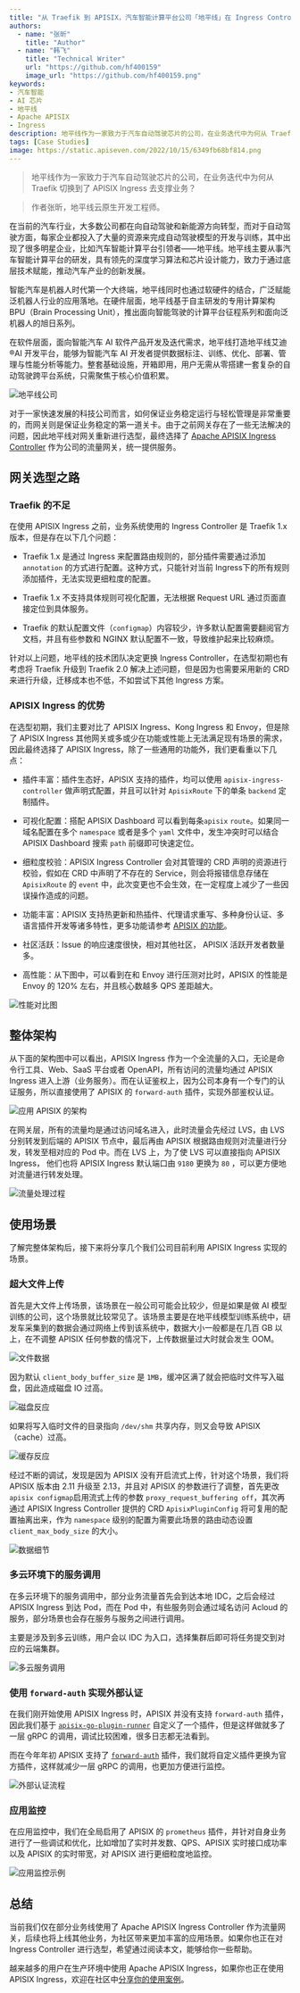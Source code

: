 ```yaml
---
title: "从 Traefik 到 APISIX，汽车智能计算平台公司「地平线」在 Ingress Controller 的探索和实践"
authors:
  - name: "张昕"
    title: "Author"
  - name: "韩飞"
    title: "Technical Writer"
    url: "https://github.com/hf400159"
    image_url: "https://github.com/hf400159.png"
keywords: 
- 汽车智能
- AI 芯片
- 地平线
- Apache APISIX
- Ingress
description: 地平线作为一家致力于汽车自动驾驶芯片的公司，在业务迭代中为何从 Traefik 切换到了 APISIX Ingress 去支撑业务。
tags: [Case Studies]
image: https://static.apiseven.com/2022/10/15/6349fb68bf814.png
---
```


> 地平线作为一家致力于汽车自动驾驶芯片的公司，在业务迭代中为何从 Traefik 切换到了 APISIX Ingress 去支撑业务？

<!--truncate-->

> 作者张昕，地平线云原生开发工程师。

在当前的汽车行业，大多数公司都在向自动驾驶和新能源方向转型，而对于自动驾驶方面，每家企业都投入了大量的资源来完成自动驾驶模型的开发与训练，其中出现了很多明星企业，比如汽车智能计算平台引领者——地平线。地平线主要从事汽车智能计算平台的研发，具有领先的深度学习算法和芯片设计能力，致力于通过底层技术赋能，推动汽车产业的创新发展。

智能汽车是机器人时代第一个大终端，地平线同时也通过软硬件的结合，广泛赋能泛机器人行业的应用落地。在硬件层面，地平线基于自主研发的专用计算架构 BPU（Brain Processing Unit），推出面向智能驾驶的计算平台征程系列和面向泛机器人的旭日系列。

在软件层面，面向智能汽车 AI 软件产品开发及迭代需求，地平线打造地平线艾迪®AI 开发平台，能够为智能汽车 AI 开发者提供数据标注、训练、优化、部署、管理与性能分析等能力。整套基础设施，开箱即用，用户无需从零搭建一套复杂的自动驾驶跨平台系统，只需聚焦于核心价值积累。

![地平线公司](https://static.apiseven.com/2022/10/25/635796032156c.png)

对于一家快速发展的科技公司而言，如何保证业务稳定运行与轻松管理是非常重要的，而网关则是保证业务稳定的第一道关卡。由于之前网关存在了一些无法解决的问题，因此地平线对网关重新进行选型，最终选择了 [Apache APISIX Ingress Controller](https://apisix.apache.org/zh/docs/ingress-controller/getting-started/) 作为公司的流量网关，统一提供服务。

## 网关选型之路

### Traefik 的不足

在使用 APISIX Ingress 之前，业务系统使用的 Ingress Controller 是 Traefik 1.x 版本，但是存在以下几个问题：

* Traefik 1.x 是通过 Ingress 来配置路由规则的，部分插件需要通过添加 `annotation` 的方式进行配置。这种方式，只能针对当前 Ingress下的所有规则添加插件，无法实现更细粒度的配置。

* Traefik 1.x 不支持具体规则可视化配置，无法根据 Request URL 通过页面直接定位到具体服务。

* Traefik 的默认配置文件（`configmap`）内容较少，许多默认配置需要翻阅官方文档，并且有些参数和 NGINX 默认配置不一致，导致维护起来比较麻烦。

针对以上问题，地平线的技术团队决定更换 Ingress Controller，在选型初期也有考虑将 Traefik 升级到 Traefik 2.0 解决上述问题，但是因为也需要采用新的 CRD 来进行升级，迁移成本也不低，不如尝试下其他 Ingress 方案。

### APISIX Ingress 的优势

在选型初期，我们主要对比了 APISIX Ingress、Kong Ingress 和 Envoy，但是除了 APISIX Ingress 其他网关或多或少在功能或性能上无法满足现有场景的需求，因此最终选择了 APISIX Ingress，除了一些通用的功能外，我们更看重以下几点：

* 插件丰富：插件生态好，APISIX 支持的插件，均可以使用 `apisix-ingress-controller` 做声明式配置，并且可以针对 `ApisixRoute` 下的单条 `backend` 定制插件。

* 可视化配置：搭配 APISIX Dashboard 可以看到每条`apisix` `route`。如果同一域名配置在多个 `namespace` 或者是多个 `yaml` 文件中，发生冲突时可以结合 APISIX Dashboard 搜索 `path` 前缀即可快速定位。

* 细粒度校验：APISIX Ingress Controller 会对其管理的 CRD 声明的资源进行校验，假如在 CRD 中声明了不存在的 Service，则会将报错信息存储在 `ApisixRoute` 的 `event` 中，此次变更也不会生效，在一定程度上减少了一些因误操作造成的问题。

* 功能丰富：APISIX 支持热更新和热插件、代理请求重写、多种身份认证、多语言插件开发等诸多特性，更多功能请参考 [APISIX 的功能](https://github.com/apache/apisix/tree/master/docs/zh/latest#%E7%89%B9%E6%80%A7)。

* 社区活跃：Issue 的响应速度很快，相对其他社区， APISIX 活跃开发者数量多。

* 高性能：从下图中，可以看到在和 Envoy 进行压测对比时，APISIX 的性能是 Envoy 的 120% 左右，并且核心数越多 QPS 差距越大。

![性能对比图](https://static.apiseven.com/2022/10/25/6357960098fe0.png)

## 整体架构

从下面的架构图中可以看出，APISIX Ingress 作为一个全流量的入口，无论是命令行工具、Web、SaaS 平台或者 OpenAPI，所有访问的流量均通过 APISIX Ingress 进入上游（业务服务）。而在认证鉴权上，因为公司本身有一个专门的认证服务，所以直接使用了 APISIX 的 `forward-auth` 插件，实现外部鉴权认证。

![应用 APISIX 的架构](https://static.apiseven.com/2022/10/25/63579600ca70e.png)

在网关层，所有的流量均是通过访问域名进入，此时流量会先经过 LVS，由 LVS 分别转发到后端的 APISIX 节点中，最后再由 APISIX 根据路由规则对流量进行分发，转发至相对应的 Pod 中。而在 LVS 上，为了使 LVS 可以直接指向 APISIX Ingress， 他们也将 APISIX Ingress 默认端口由 `9180` 更换为 `80` ，可以更方便地对流量进行转发处理。

![流量处理过程](https://static.apiseven.com/2022/10/25/63579606c7a90.png)

## 使用场景

了解完整体架构后，接下来将分享几个我们公司目前利用 APISIX Ingress 实现的场景。

### 超大文件上传

首先是大文件上传场景，该场景在一般公司可能会比较少，但是如果是做 AI 模型训练的公司，这个场景就比较常见了。该场景主要是在地平线模型训练系统中，研发车采集到的数据会通过网络上传到该系统中，数据大小一般都是在几百 GB 以上，在不调整 APISIX 任何参数的情况下，上传数据量过大时就会发生 OOM。

![文件数据](https://static.apiseven.com/2022/10/25/63579603ed287.png)

因为默认 `client_body_buffer_size` 是 `1MB`，缓冲区满了就会把临时文件写入磁盘，因此造成磁盘 IO 过高。

![磁盘反应](https://static.apiseven.com/2022/10/25/63579600a13fd.png)

如果将写入临时文件的目录指向 `/dev/shm` 共享内存，则又会导致 APISIX（cache）过高。

![缓存反应](https://static.apiseven.com/2022/10/25/6357960182c2b.png)

经过不断的调试，发现是因为 APISIX 没有开启流式上传，针对这个场景，我们将 APISIX 版本由 2.11 升级至 2.13，并且对 APISIX 的参数进行了调整，首先更改 `apisix configmap`启用流式上传的参数 `proxy_request_buffering off`，其次再通过 APISIX Ingress Controller 提供的 CRD `ApisixPluginConfig` 将可复用的配置抽离出来，作为 `namespace` 级别的配置为需要此场景的路由动态设置 `client_max_body_size` 的大小。

![数据细节](https://static.apiseven.com/2022/10/25/6357960290e3f.png)

### 多云环境下的服务调用

在多云环境下的服务调用中，部分业务流量首先会到达本地 IDC，之后会经过 APISIX Ingress 到达 Pod，而在 Pod 中，有些服务则会通过域名访问 Acloud 的服务，部分场景也会存在服务与服务之间进行调用。

主要是涉及到多云训练，用户会以 IDC 为入口，选择集群后即可将任务提交到对应的云端集群。

![多云服务调用](https://static.apiseven.com/2022/10/25/635796054b054.png)

### 使用 `forward-auth` 实现外部认证

在我们刚开始使用 APISIX Ingress 时，APISIX 并没有支持 `forward-auth` 插件，因此我们基于 [`apisix-go-plugin-runner`](https://apisix.apache.org/zh/docs/go-plugin-runner/getting-started/) 自定义了一个插件，但是这样做就多了一层 gRPC 的调用，调试比较困难，很多日志都无法看到。

而在今年年初 APISIX 支持了 [`forward-auth`](https://apisix.apache.org/zh/docs/apisix/plugins/forward-auth/) 插件，我们就将自定义插件更换为官方插件，这样就减少一层 gRPC 的调用，也更加方便进行监控。

![外部认证流程](https://static.apiseven.com/2022/10/25/635796062d19a.png)

### 应用监控

在应用监控中，我们在全局启用了 APISIX 的 `prometheus` 插件，并针对自身业务进行了一些调试和优化，比如增加了实时并发数、QPS、APISIX 实时接口成功率以及 APISIX 的实时带宽，对 APISIX 进行更细粒度地监控。

![应用监控示例](https://static.apiseven.com/2022/10/25/63579601ca17f.png)

## 总结

当前我们仅在部分业务线使用了 Apache APISIX Ingress Controller 作为流量网关，后续也将上线其他业务，为社区带来更加丰富的应用场景。如果你也正在对 Ingress Controller 进行选型，希望通过阅读本文，能够给你一些帮助。

越来越多的用户在生产环境中使用 Apache APISIX Ingress，如果你也正在使用 APISIX Ingress，欢迎在社区中[分享你的使用案例](https://github.com/apache/apisix-ingress-controller/issues/501)。

